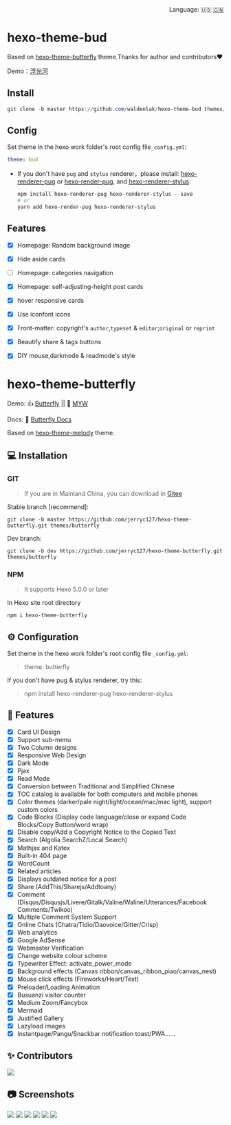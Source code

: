 <div align="right">
  Language:
  🇺🇸
  <a title="Chinese" href="/README_CN.md">🇨🇳</a>
</div>

# hexo-theme-bud

Based on [hexo-theme-butterfly](https://github.com/jerryc127/hexo-theme-butterfly) theme.Thanks for author and contributors♥

Demo：[浮光河](www.fgggh.cn)

## Install

```powershell
git clone -b master https://github.com/waldenlak/hexo-theme-bud themes/bud
```

## Config

Set theme in the hexo work folder's root config file`_config.yml`:

```yml
theme: bud
```

- If you don't have `pug` and `stylus` renderer，please install: [hexo-renderer-pug](https://github.com/hexojs/hexo-renderer-pug) or [hexo-render-pug](https://github.com/maxknee/hexo-render-pug), and [hexo-renderer-stylus](https://github.com/hexojs/hexo-renderer-stylus):
  
  ```powershell
  npm install hexo-renderer-pug hexo-renderer-stylus --save
  # or
  yarn add hexo-render-pug hexo-renderer-stylus
  ```

## Features

- [x] Homepage: Random background image

- [x] Hide aside cards

- [ ] Homepage: categories navigation

- [x] Homepage: self-adjusting-height post cards

- [x] hover responsive cards

- [x] Use iconfont icons

- [x] Front-matter: copyright's `author`,`typeset` & `editor`;`original` or `reprint`

- [x] Beautify share & tags buttons

- [x] DIY mouse,darkmode & readmode's style

# hexo-theme-butterfly

Demo: 👍 [Butterfly](https://butterfly.js.org/)  ||   🤞 [MYW](https://immyw.com/)

Docs: 📖 [Butterfly Docs](https://butterfly.js.org/posts/21cfbf15/)

Based on [hexo-theme-melody](https://github.com/Molunerfinn/hexo-theme-melody) theme.

## 💻 Installation

### GIT

> If you are in Mainland China, you can download in [Gitee](https://gitee.com/iamjerryw/hexo-theme-butterfly)

Stable branch [recommend]:

```
git clone -b master https://github.com/jerryc127/hexo-theme-butterfly.git themes/butterfly
```

Dev branch:

```
git clone -b dev https://github.com/jerryc127/hexo-theme-butterfly.git themes/butterfly
```

### NPM

> It supports Hexo 5.0.0 or later

In Hexo site root directory 

```powershell
npm i hexo-theme-butterfly
```

## ⚙ Configuration

 Set theme in the hexo work folder's root config file `_config.yml`: 

> theme: butterfly

 If you don't have pug & stylus renderer, try this: 

> npm install hexo-renderer-pug hexo-renderer-stylus

## 🎉 Features

- [x] Card UI Design
- [x] Support sub-menu
- [x] Two Column designs
- [x] Responsive Web Design
- [x] Dark Mode
- [x] Pjax
- [x] Read Mode
- [x] Conversion between Traditional and Simplified Chinese
- [x] TOC catalog is available for both computers and mobile phones
- [x] Color themes (darker/pale night/light/ocean/mac/mac light), support custom colors
- [x] Code Blocks (Display code language/close or expand Code Blocks/Copy Button/word wrap)
- [x] Disable copy/Add a Copyright Notice to the Copied Text
- [x] Search (Algolia SearchZ/Local Search)
- [x] Mathjax and Katex
- [x] Built-in 404 page
- [x] WordCount
- [x] Related articles
- [x] Displays outdated notice for a post
- [x] Share (AddThis/Sharejs/Addtoany)
- [x] Comment (Disqus/Disqusjs/Livere/Gitalk/Valine/Waline/Utterances/Facebook Comments/Twikoo)
- [x] Multiple Comment System Support
- [x] Online Chats (Chatra/Tidio/Daovoice/Gitter/Crisp)
- [x] Web analytics
- [x] Google AdSense
- [x] Webmaster Verification
- [x] Change website colour scheme
- [x] Typewriter Effect: activate_power_mode
- [x] Background effects (Canvas ribbon/canvas_ribbon_piao/canvas_nest)
- [x] Mouse click effects (Fireworks/Heart/Text)
- [x] Preloader/Loading Animation
- [x] Busuanzi visitor counter
- [x] Medium Zoom/Fancybox
- [x] Mermaid
- [x] Justified Gallery
- [x] Lazyload images
- [x] Instantpage/Pangu/Snackbar notification toast/PWA......

## ✨ Contributors

<a href="https://github.com/jerryc127/hexo-theme-butterfly/graphs/contributors">
  <img src="https://contrib.rocks/image?repo=jerryc127/hexo-theme-butterfly" />
</a>

## 📷 Screenshots

![](https://cdn.jsdelivr.net/gh/jerryc127/CDN@m2/img/butterfly-readme-screenshots-1.jpg)
![](https://cdn.jsdelivr.net/gh/jerryc127/CDN@m2/img/butterfly-readme-screenshots-2.jpg)
![](https://cdn.jsdelivr.net/gh/jerryc127/CDN@m2/img/butterfly-readme-screenshots-3.jpg)
![](https://cdn.jsdelivr.net/gh/jerryc127/CDN@m2/img/butterfly-readme-screenshots-4.jpg)
![](https://cdn.jsdelivr.net/gh/jerryc127/CDN/img/theme-butterfly-readme-homepage-1.png)
![](https://cdn.jsdelivr.net/gh/jerryc127/CDN/img/theme-butterfly-readme-homepage-2.png)